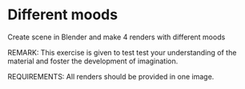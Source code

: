 # Different moods
Create scene in Blender and make 4 renders with different moods

REMARK: This exercise is given to test test your understanding of the material and foster the development of imagination.

REQUIREMENTS: All renders should be provided in one image.

